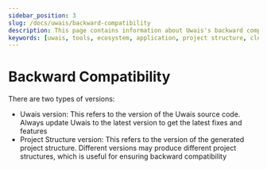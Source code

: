```yaml
---
sidebar_position: 3
slug: /docs/uwais/backward-compatibility
description: This page contains information about Uwais's backward compatibility
keywords: [uwais, tools, ecosystem, application, project structure, clean architecture, feature driven design, domain driven design, design pattern, backward compatibility]
---
```


# Backward Compatibility

There are two types of versions:

- Uwais version: This refers to the version of the Uwais source code. Always update Uwais to the latest version to get the latest fixes and features
- Project Structure version: This refers to the version of the generated project structure. Different versions may produce different project structures, which is useful for ensuring backward compatibility
